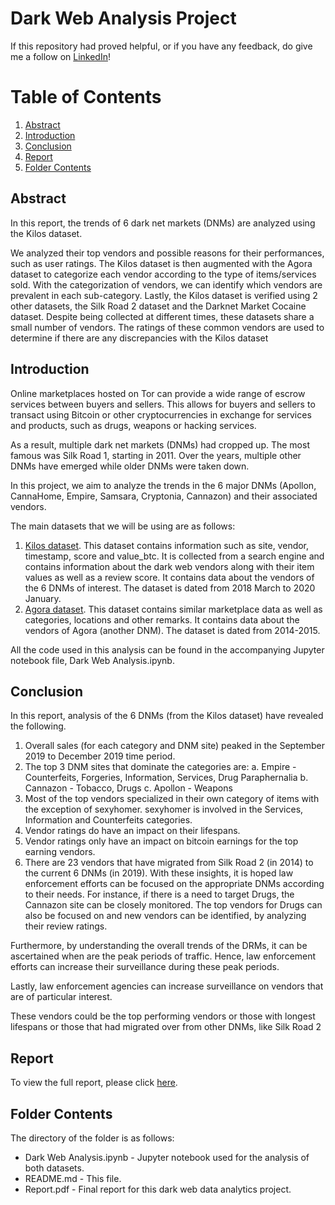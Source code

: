 # Dark Web Analysis Project 

If this repository had proved helpful, or if you have any feedback, do give me a follow on [LinkedIn](https://www.linkedin.com/in/ahmad-hatziq-74a938171/)! 

# Table of Contents
1. [Abstract](#abstract)
2. [Introduction](#intro)
3. [Conclusion](#conclusion)
4. [Report](#Report)
5. [Folder Contents](#folder)


## Abstract <a name="abstract"></a>

In this report, the trends of 6 dark net markets (DNMs) are analyzed using the Kilos dataset.

We analyzed their top vendors and possible reasons for their performances, such as user ratings.
The Kilos dataset is then augmented with the Agora dataset to categorize each vendor according to the
type of items/services sold. With the categorization of vendors, we can identify which vendors are
prevalent in each sub-category.
Lastly, the Kilos dataset is verified using 2 other datasets, the Silk Road 2 dataset and the Darknet Market
Cocaine dataset. Despite being collected at different times, these datasets share a small number of
vendors. The ratings of these common vendors are used to determine if there are any discrepancies with
the Kilos dataset

## Introduction <a name="intro"></a>

Online marketplaces hosted on Tor can provide a wide range of escrow services between buyers and
sellers. This allows for buyers and sellers to transact using Bitcoin or other cryptocurrencies in exchange
for services and products, such as drugs, weapons or hacking services.

As a result, multiple dark net markets (DNMs) had cropped up. The most famous was Silk Road 1,
starting in 2011. Over the years, multiple other DNMs have emerged while older DNMs were taken down.

In this project, we aim to analyze the trends in the 6 major DNMs (Apollon, CannaHome, Empire,
Samsara, Cryptonia, Cannazon) and their associated vendors.

The main datasets that we will be using are as follows:
1. [Kilos dataset](https://www.gwern.net/DNM-archives#kilos). This dataset contains information such as site, vendor, timestamp, score and
value_btc. It is collected from a search engine and contains information about the dark web
vendors along with their item values as well as a review score. It contains data about the vendors
of the 6 DNMs of interest. The dataset is dated from 2018 March to 2020 January.
2. [Agora dataset](https://www.kaggle.com/philipjames11/dark-net-marketplace-drug-data-agora-20142015). This dataset contains similar marketplace data as well as categories, locations
and other remarks. It contains data about the vendors of Agora (another DNM). The dataset is
dated from 2014-2015.

All the code used in this analysis can be found in the accompanying Jupyter notebook file, Dark Web Analysis.ipynb.


## Conclusion <a name="conclusion"></a>

In this report, analysis of the 6 DNMs (from the Kilos dataset) have revealed the following.
1. Overall sales (for each category and DNM site) peaked in the September 2019 to December 2019
time period.
2. The top 3 DNM sites that dominate the categories are:
a. Empire - Counterfeits, Forgeries, Information, Services, Drug Paraphernalia
b. Cannazon - Tobacco, Drugs
c. Apollon - Weapons
3. Most of the top vendors specialized in their own category of items with the exception of
sexyhomer. sexyhomer is involved in the Services, Information and Counterfeits categories.
4. Vendor ratings do have an impact on their lifespans.
5. Vendor ratings only have an impact on bitcoin earnings for the top earning vendors.
6. There are 23 vendors that have migrated from Silk Road 2 (in 2014) to the current 6 DNMs (in 2019).
With these insights, it is hoped law enforcement efforts can be focused on the appropriate DNMs according to their needs. For instance, if there is a need to target Drugs, the Cannazon site can be closely monitored. The top vendors for Drugs can also be focused on and new vendors can be identified, by
analyzing their review ratings.

Furthermore, by understanding the overall trends of the DRMs, it can be ascertained when are the peak periods of traffic. Hence, law enforcement efforts can increase their surveillance during these peak
periods.

Lastly, law enforcement agencies can increase surveillance on vendors that are of particular interest.

These vendors could be the top performing vendors or those with longest lifespans or those that had migrated over from other DNMs, like Silk Road 2

## Report <a name="Report"></a>

To view the full report, please click [here](https://github.com/AhmadHatziq/cyber-security-modular-master-projects/blob/main/Dark%20Web%20Analysis%20Project/Report.pdf). 

## Folder Contents <a name="folder"></a>

The directory of the folder is as follows:
* Dark Web Analysis.ipynb - Jupyter notebook used for the analysis of both datasets. 
* README.md - This file.
* Report.pdf - Final report for this dark web data analytics project. 
